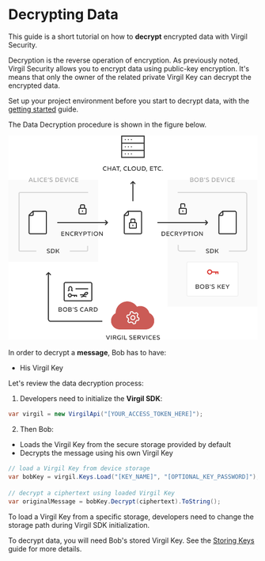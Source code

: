 # Decrypting Data

This guide is a short tutorial on how to **decrypt** encrypted data with Virgil Security.

Decryption is the reverse operation of encryption. As previously noted, Virgil Security allows you to encrypt data using public-key encryption. It's means that only the owner of the related private Virgil Key can decrypt the encrypted data.

Set up your project environment before you start to decrypt data, with the [getting started](/docs/guides/configuration/client-configuration.md) guide.

The Data Decryption procedure is shown in the figure below.

![Virgil Encryption Intro](/docs/img/Encryption_introduction.png "Data decryption")

In order to decrypt a **message**, Bob has to have:
 - His Virgil Key

Let's review the data decryption process:

1. Developers need to initialize the **Virgil SDK**:

```cs
var virgil = new VirgilApi("[YOUR_ACCESS_TOKEN_HERE]");
```

2. Then Bob:


  - Loads the Virgil Key from the secure storage provided by default
  - Decrypts the message using his own Virgil Key

  ```cs
  // load a Virgil Key from device storage
  var bobKey = virgil.Keys.Load("[KEY_NAME]", "[OPTIONAL_KEY_PASSWORD]");

  // decrypt a ciphertext using loaded Virgil Key
  var originalMessage = bobKey.Decrypt(ciphertext).ToString();
  ```

To load a Virgil Key from a specific storage, developers need to change the storage path during Virgil SDK initialization.

To decrypt data, you will need Bob's stored Virgil Key. See the [Storing Keys](/docs/guides/virgil-key/saving-key.md) guide for more details.
